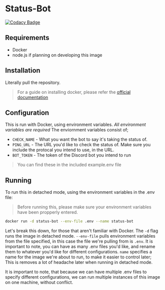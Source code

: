 # Status-Bot


[![Codacy Badge](https://api.codacy.com/project/badge/Grade/b60512c7a77f4f6caae8640a73932302)](https://www.codacy.com/app/Thedude7054/status-discord-bot?utm_source=github.com&amp;utm_medium=referral&amp;utm_content=Thedude7054/status-discord-bot&amp;utm_campaign=Badge_Grade)

## Requirements

- Docker
- node.js if planning on developing this image

## Installation

Literally pull the repository.
> For a guide on installing docker, please refer the [official documentation](https://docs.docker.com/docker-for-windows/install/)

## Configuration

This is run with Docker, using environment variables. *All environment variables are required*
The enviornment variables consist of;
* ```CHECK_NAME``` - What you want the bot to say it's taking the status of.
* ```PING_URL``` - The URL you'd like to check the status of. Make sure you include the protocal you intend to use, in the URL.
* ```BOT_TOKEN``` - The token of the Discord bot you intend to run

> You can find these in the included example.env file

## Running

To run this in detached mode, using the environment variables in the .env file: 
> Before running this, please make sure your environment variables have been propperly entered.
```bash
docker run -d status-bot --env-file .env --name status-bot
```
Let's break this down, for those that aren't familiar with Docker. The ```-d``` flag runs the image in detached mode. ```--env-file``` pulls environment variables from the file specified, in this case the file we're pulling from is ```.env```. It is important to note, you can have as many .env files you'd like, and rename them to whatever you'd like for different configurations. ```name``` specifies a name for the image we're about to run, to make it easier to control later; This is removes a lot of headache later when running in detached mode.

It is important to note, that because we can have multiple .env files to specify different configurations, we can run multiple instances of this image on one machine, without conflict.
